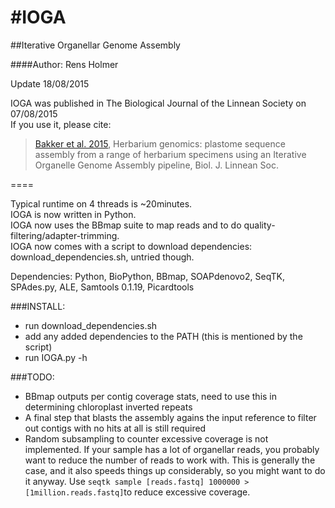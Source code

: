 #IOGA
====

##Iterative Organellar Genome Assembly

####Author: Rens Holmer

Update 18/08/2015

IOGA was published in The Biological Journal of the Linnean Society on 07/08/2015  
If you use it, please cite:  
> [Bakker et al. 2015][1], Herbarium genomics: plastome sequence assembly from a range of herbarium specimens using an Iterative Organelle Genome Assembly pipeline, Biol. J. Linnean Soc.

====

Typical runtime on 4 threads is ~20minutes.  
IOGA is now written in Python.  
IOGA now uses the BBmap suite to map reads and to do quality-filtering/adapter-trimming.  
IOGA now comes with a script to download dependencies: download_dependencies.sh, untried though.  

Dependencies: Python, BioPython, BBmap, SOAPdenovo2, SeqTK, SPAdes.py, ALE, Samtools 0.1.19, Picardtools

###INSTALL:

* run download_dependencies.sh
* add any added dependencies to the PATH (this is mentioned by the script)
* run IOGA.py -h

###TODO: 
* BBmap outputs per contig coverage stats, need to use this in determining chloroplast inverted repeats
* A final step that blasts the assembly agains the input reference to filter out contigs with no hits at all is still required
* Random subsampling to counter excessive coverage is not implemented. If your sample has a lot of organellar reads, you probably want to reduce the number of reads to work with. This is generally the case, and it also speeds things up considerably, so you might want to do it anyway. Use ```seqtk sample [reads.fastq] 1000000 > [1million.reads.fastq]```to reduce excessive coverage.




[1]:http://onlinelibrary.wiley.com/doi/10.1111/bij.12642/abstract
